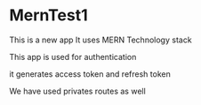 # MernTest1

This is a new app
It uses MERN Technology stack

This app is used for authentication

it generates access token and refresh token

We have used privates routes as well
